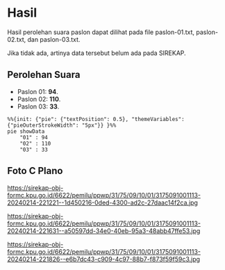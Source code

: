 # Hasil

Hasil perolehan suara paslon dapat dilihat pada file paslon-01.txt, paslon-02.txt, dan paslon-03.txt.

Jika tidak ada, artinya data tersebut belum ada pada SIREKAP.

## Perolehan Suara

 * Paslon 01: **94**.
 * Paslon 02: **110**.
 * Paslon 03: **33**.

```mermaid
%%{init: {"pie": {"textPosition": 0.5}, "themeVariables": {"pieOuterStrokeWidth": "5px"}} }%%
pie showData
    "01" : 94
    "02" : 110
    "03" : 33
```
## Foto C Plano

https://sirekap-obj-formc.kpu.go.id/6622/pemilu/ppwp/31/75/09/10/01/3175091001113-20240214-221221--1d450216-0ded-4300-ad2c-27daac14f2ca.jpg

https://sirekap-obj-formc.kpu.go.id/6622/pemilu/ppwp/31/75/09/10/01/3175091001113-20240214-221631--a50597dd-34e0-40eb-95a3-48abb47ffe53.jpg

https://sirekap-obj-formc.kpu.go.id/6622/pemilu/ppwp/31/75/09/10/01/3175091001113-20240214-221826--e6b7dc43-c909-4c97-88b7-f873f59f59c3.jpg
